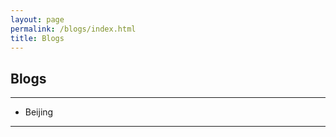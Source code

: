 ```yaml
---
layout: page
permalink: /blogs/index.html
title: Blogs
---
```


## Blogs

---

- Beijing




---

<br>
